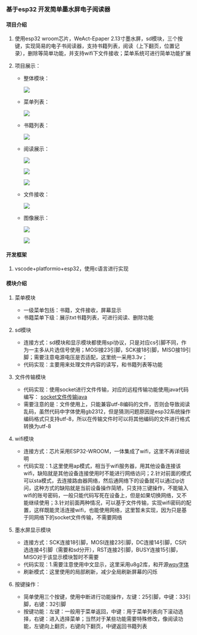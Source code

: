 ### 基于esp32 开发简单墨水屏电子阅读器

#### 项目介绍

1. 使用esp32 wroom芯片，WeAct-Epaper 2.13寸墨水屏，sd模块，三个按键，实现简易的电子书阅读器，支持书籍列表，阅读（上下翻页，位置记录），删除等简单功能，并支持wifi下文件接收；菜单系统可进行简单功能扩展

2. 项目展示：

   * 整体模块：

     ![](https://github.com/liftp/reader_esp32/blob/main/image/modules.jpg)

   * 菜单列表：

     ![](https://github.com/liftp/reader_esp32/blob/main/image/menu_list.jpg)

   * 书籍列表：

     ![](https://github.com/liftp/reader_esp32/blob/main/image/book_list.jpg)

   * 阅读展示：

     ![](https://github.com/liftp/reader_esp32/blob/main/image/read.jpg)

     ![](https://github.com/liftp/reader_esp32/blob/main/image/read_show1.jpg)

     ![](https://github.com/liftp/reader_esp32/blob/main/image/read_show1.jpg)

   * 文件接收：

     ![](https://github.com/liftp/reader_esp32/blob/main/image/file_receive.jpg)

   * 图像展示：

     ![](https://github.com/liftp/reader_esp32/blob/main/image/wall_paper_menu.jpg)

     ![](https://github.com/liftp/reader_esp32/blob/main/image/wall_paper_display.jpg)

     

#### 开发框架

1. vscode+platformio+esp32，使用c语言进行实现

#### 模块介绍

1. 菜单模块
   * 一级菜单包括：书籍，文件接收，屏幕显示
   * 书籍菜单下级：展示txt书籍列表，可进行阅读、删除功能
2. sd模块
   * 连接方式：sd模块和显示模块都使用spi协议，只是对应cs引脚不同，作为一主多从片选信号使用；MOSI接23引脚，SCK接18引脚，MISO接19引脚；需要注意电源电压是否适配，这里统一采用3.3v；
   * 代码实现：主要用来处理文件内容的读写，和书籍列表等功能
3. 文件传输模块
   * 代码实现：使用socket进行文件传输，对应的远程传输功能使用java代码编写： [socket文件传输java](https://github.com/liftp/socket_file_send)
   * 需要注意的是：文件使用上，只能兼容utf-8编码的文件，否则会导致阅读乱码，虽然代码中字体使用gb2312，但是猜测问题原因是esp32系统操作编码格式只支持utf-8，所以在传输文件时可以将其他编码的文件进行格式转换为utf-8
4. wifi模块
   * 连接方式：芯片采用ESP32-WROOM，一体集成了wifi，这里不再详细说明
   * 代码实现：1.这里使用ap模式，相当于wifi服务器，用其他设备连接该wifi，缺陷就是其他设备连接使用时不能进行网络访问；2.针对前面的模式可以sta模式，去连接路由器网络，然后通网络下的设备就可以通过ip访问，这种方式的缺陷就是当前设备操作简陋，只支持三键操作，不能输入wifi的账号密码，一般只能代码写死在设备上，但是如果切换网络，又不能继续使用；3.针对前面两种情况，可以基于文件传输，实现wifi密码的配置，这样既能灵活连接wifi，也能使用网络，这里暂未实现，因为只是基于同网络下的socket文件传输，不需要网络
5. 墨水屏显示模块
   * 连接方式：SCK连接18引脚，MOSI连接23引脚，DC连接14引脚，CS片选连接4引脚（需要和sd分开），RST连接2引脚，BUSY连接15引脚，MISO对于该显示模块暂时不需要
   * 代码实现：1.需要注意使用中文显示，这里采用u8g2库，和开源[wqy字体](https://github.com/larryli/u8g2_wqy )
   * 刷新模式：这里使用的局部刷新，减少全局刷新屏幕的闪烁

6. 按键操作：
   * 简单使用三个按键，使用中断进行功能操作，左键：25引脚，中键：33引脚，右键：32引脚
   * 按键功能：左键：一般用于菜单返回，中键：用于菜单列表向下滚动选择，右键：进入选择菜单；当然对于某些功能需要特殊修改，像阅读功能，左键向上翻页，右键向下翻页，中键返回书籍列表



